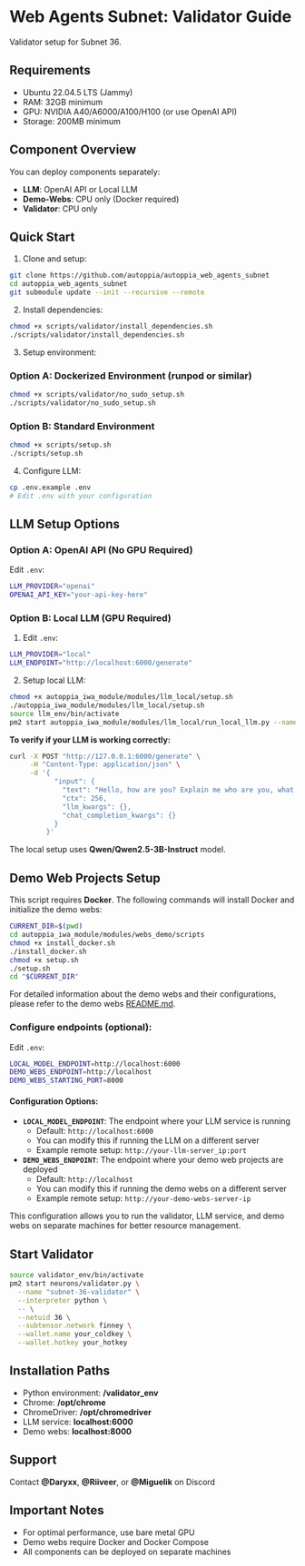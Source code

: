# Web Agents Subnet: Validator Guide

Validator setup for Subnet 36.

## Requirements

- Ubuntu 22.04.5 LTS (Jammy)
- RAM: 32GB minimum
- GPU: NVIDIA A40/A6000/A100/H100 (or use OpenAI API)
- Storage: 200MB minimum

## Component Overview

You can deploy components separately:

- **LLM**: OpenAI API or Local LLM
- **Demo-Webs**: CPU only (Docker required)
- **Validator**: CPU only

## Quick Start

1. Clone and setup:

```bash
git clone https://github.com/autoppia/autoppia_web_agents_subnet
cd autoppia_web_agents_subnet
git submodule update --init --recursive --remote
```

2. Install dependencies:

```bash
chmod +x scripts/validator/install_dependencies.sh
./scripts/validator/install_dependencies.sh
```

3. Setup environment:

### Option A: Dockerized Environment (runpod or similar)

```bash
chmod +x scripts/validator/no_sudo_setup.sh
./scripts/validator/no_sudo_setup.sh
```

### Option B: Standard Environment

```bash
chmod +x scripts/setup.sh
./scripts/setup.sh
```

4. Configure LLM:

```bash
cp .env.example .env
# Edit .env with your configuration
```

## LLM Setup Options

### Option A: OpenAI API (No GPU Required)

Edit `.env`:

```bash
LLM_PROVIDER="openai"
OPENAI_API_KEY="your-api-key-here"
```

### Option B: Local LLM (GPU Required)

1. Edit `.env`:

```bash
LLM_PROVIDER="local"
LLM_ENDPOINT="http://localhost:6000/generate"
```

2. Setup local LLM:

```bash
chmod +x autoppia_iwa_module/modules/llm_local/setup.sh
./autoppia_iwa_module/modules/llm_local/setup.sh
source llm_env/bin/activate
pm2 start autoppia_iwa_module/modules/llm_local/run_local_llm.py --name llm_local -- --port 6000
```

**To verify if your LLM is working correctly:**

```bash
curl -X POST "http://127.0.0.1:6000/generate" \
     -H "Content-Type: application/json" \
     -d '{
           "input": {
             "text": "Hello, how are you? Explain me who are you, what model are you and what benefits you have. Answer directly and short",
             "ctx": 256,
             "llm_kwargs": {},
             "chat_completion_kwargs": {}
           }
         }'
```

The local setup uses **Qwen/Qwen2.5-3B-Instruct** model.

## Demo Web Projects Setup

This script requires **Docker**. The following commands will install Docker and initialize the demo webs:

```bash
CURRENT_DIR=$(pwd)
cd autoppia_iwa_module/modules/webs_demo/scripts
chmod +x install_docker.sh
./install_docker.sh
chmod +x setup.sh
./setup.sh
cd "$CURRENT_DIR"
```

For detailed information about the demo webs and their configurations, please refer to the demo webs [README.md](./autoppia_iwa_module/modules/webs_demo/README.md).

### Configure endpoints (optional):

Edit `.env`:

```bash
LOCAL_MODEL_ENDPOINT=http://localhost:6000
DEMO_WEBS_ENDPOINT=http://localhost
DEMO_WEBS_STARTING_PORT=8000
```

#### Configuration Options:

- **`LOCAL_MODEL_ENDPOINT`**: The endpoint where your LLM service is running
  - Default: `http://localhost:6000`
  - You can modify this if running the LLM on a different server
  - Example remote setup: `http://your-llm-server_ip:port`
- **`DEMO_WEBS_ENDPOINT`**: The endpoint where your demo web projects are deployed
  - Default: `http://localhost`
  - You can modify this if running the demo webs on a different server
  - Example remote setup: `http://your-demo-webs-server-ip`

This configuration allows you to run the validator, LLM service, and demo webs on separate machines for better resource management.

## Start Validator

```bash
source validator_env/bin/activate
pm2 start neurons/validator.py \
  --name "subnet-36-validator" \
  --interpreter python \
  -- \
  --netuid 36 \
  --subtensor.network finney \
  --wallet.name your_coldkey \
  --wallet.hotkey your_hotkey
```

## Installation Paths

- Python environment: **/validator_env**
- Chrome: **/opt/chrome**
- ChromeDriver: **/opt/chromedriver**
- LLM service: **localhost:6000**
- Demo webs: **localhost:8000**

## Support

Contact **@Daryxx**, **@Riiveer**, or **@Miguelik** on Discord

## Important Notes

- For optimal performance, use bare metal GPU
- Demo webs require Docker and Docker Compose
- All components can be deployed on separate machines
